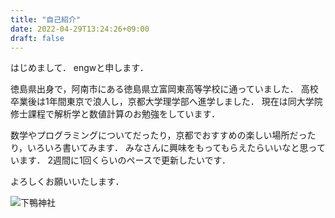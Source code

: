 ```yaml
---
title: "自己紹介"
date: 2022-04-29T13:24:26+09:00
draft: false
---
```


はじめまして．
engwと申します．

徳島県出身で，阿南市にある徳島県立富岡東高等学校に通っていました．
高校卒業後は1年間東京で浪人し，京都大学理学部へ進学しました．
現在は同大学院修士課程で解析学と数値計算のお勉強をしています．

数学やプログラミングについてだったり，京都でおすすめの楽しい場所だったり，いろいろ書いてみます．
みなさんに興味をもってもらえたらいいなと思っています．
2週間に1回くらいのペースで更新したいです．

よろしくお願いいたします．

![下鴨神社](/simogamo.jpg)
